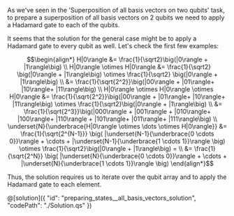 As we've seen in the 'Superposition of all basis vectors on two qubits' task, to prepare a superposition of all basis vectors on 2 qubits we need to apply a Hadamard gate to each of the qubits.

It seems that the solution for the general case might be to apply a Hadamard gate to every qubit as well. Let's check the first few examples:

$$\begin{align*}
   H|0\rangle &= \frac{1}{\sqrt2}\big(|0\rangle + |1\rangle\big) \\
   H|0\rangle \otimes H|0\rangle &= \frac{1}{\sqrt2} \big(|0\rangle + |1\rangle\big) \otimes \frac{1}{\sqrt2} \big(|0\rangle + |1\rangle\big) \\ 
               &= \frac{1}{\sqrt{2^2}}\big(|00\rangle + |01\rangle+ |10\rangle+ |11\rangle\big) \\
   H|0\rangle \otimes H|0\rangle \otimes H|0\rangle &= \frac{1}{\sqrt{2^2}}\big(|00\rangle + |01\rangle+ |10\rangle+ |11\rangle\big) \otimes \frac{1}{\sqrt2}\big(|0\rangle + |1\rangle\big) \\
               &= \frac{1}{\sqrt{2^3}}\big(|000\rangle + |001\rangle + |010\rangle+ |100\rangle+ |110\rangle + |101\rangle+ |011\rangle+ |111\rangle\big) \\
    \underset{N}{\underbrace{H|0\rangle \otimes \dots \otimes H|0\rangle}} 
               &= \frac{1}{\sqrt{2^{N-1}}}  \big( |\underset{N-1}{\underbrace{0 \cdots 0}}\rangle + \cdots + |\underset{N-1}{\underbrace{1 \cdots 1}}\rangle \big) \otimes \frac{1}{\sqrt2}\big(|0\rangle + |1\rangle\big) =  \\
               &= \frac{1}{\sqrt{2^N}} \big( |\underset{N}{\underbrace{0 \cdots 0}}\rangle + \cdots + |\underset{N}{\underbrace{1 \cdots 1}}\rangle \big) 
\end{align*}$$

Thus, the solution requires us to iterate over the qubit array and to apply the Hadamard gate to each element.

@[solution]({
    "id": "preparing_states__all_basis_vectors_solution",
    "codePath": "./Solution.qs"
})
